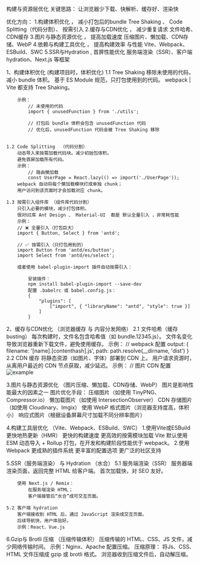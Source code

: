构建与资源层优化
    关键思路：
        让浏览器少下载、快解析、缓存好、渲染快

优化方向：
    1.构建体积优化 ，  减小打包后的bundle 
        Tree Shaking   、  Code Splitting（代码分割）、 按需引入
    2.缓存与CDN优化 ， 减少重复请求 
        文件哈希、CDN缓存
    3.图片与静态资源优化 ， 提高加载速度
        压缩图片、懒加载、CDN存储、WebP
    4.依赖与构建工具优化 ， 提高构建效率 与性能
        Vite、Webpack、ESBuild、SWC
    5.SSR与Hydration , 首屏性能优化
        服务端渲染（SSR）、客户端 hydration、Next.js 等框架

1、构建体积优化 (构建项目时，体积优化)
    1.1 Tree Shaking
        移除未使用的代码，减小 bundle 体积。
        基于 ES Module 规范，只打包使用到的代码。
        webpack | Vite 都支持 Tree Shaking。

        示例：
            // 未使用的代码
            import { unusedFunction } from './utils';
            
            // 打包后 bundle 体积会包含 unusedFunction 代码
            // 优化后，unusedFunction 代码会被 Tree Shaking 移除


    1.2 Code Splitting  （代码分割）
        动态导入来按需加载代码块。减少初始包体积。
        避免首屏加载所有代码。
        示例：
            // 路由懒加载
            const UserPage = React.lazy(() => import('./UserPage'));
        webpack 自动将每个懒加载模块打成单独 chunk；
        用户访问到该页面时才会加载对应 chunk。
            
    1.3 按需引入组件库 （组件库代码分割）
        只引入必要的模块，减少打包体积。
        很对UI库 Ant Design 、 Material-UI  都是 默认全量引入 ，非常耗性能
        示例：
        // ❌ 全量引入（打包巨大）
        import { Button, Select } from 'antd';

        // ✅ 按需引入（只打包用到的）
        import Button from 'antd/es/button';
        import Select from 'antd/es/select';

        或者使用 babel-plugin-import 插件自动按需引入：

            安装插件：
            npm install babel-plugin-import --save-dev
            配置 .babelrc 或 babel.config.js：
            {
                "plugins": [
                    ["import", { "libraryName": "antd", "style": true }]
                ]
            }

2、缓存与CDN优化 （浏览器缓存 与 内容分发网络）
    2.1 文件哈希（缓存 busting）
        每次构建时，文件名包含哈希值（如 bundle.12345.js）。
        文件名变化导致浏览器重新下载文件，避免使用缓存。
        示例：
            // webpack 配置
            output: {
                filename: '[name].[contenthash].js',
                path: path.resolve(__dirname, 'dist')
            }
    2.2 CDN 缓存
        将静态资源（如图片、字体）部署到 CDN 上。
        用户请求资源时，从离用户最近的 CDN 节点获取，减少延迟。
        示例：
            // 图片 CDN 配置
            <img src="https://cdn.example.com/image.jpg" alt="example" />

3.图片与静态资源优化 （图片压缩、懒加载、CDN存储、WebP）
    图片是影响性能最大的因素之一
    图片优化手段：
        压缩图片（如使用 TinyPNG、Compressor.io）
        懒加载图片（如使用 IntersectionObserver）
        CDN 存储图片（如使用 Cloudinary、Imgix）
        使用 WebP 格式图片（浏览器支持度高，体积小）
        响应式图片（根据设备屏幕尺寸加载不同分辨率图片）

4.构建工具层优化 （Vite、Webpack、ESBuild、SWC）
    1.使用Vite或ESBuild
        更快地热更新（HMR）
        更快的构建速度
        更高效的按需模块加载
    Vite 默认使用 ESM 动态导入 + Rollup 打包，在开发和构建阶段性能优于 webpack。
    2.使用Webpack
        更成熟的插件系统
        更丰富的配置选项
        更广泛的社区支持

5.SSR（服务端渲染） 与 Hydration （水合）
    5.1 服务端渲染（SSR）
        服务器端渲染页面，返回完整 HTML 给客户端。
        首次加载快，对 SEO 友好。
        
        使用 Next.js / Remix：
            在服务端渲染 HTML；
            客户端接管后“水合”成可交互页面。

    5.2 客户端 hydration
        客户端接收到 HTML 后，通过 JavaScript 渲染成交互页面。
        后续导航快，用户体验好。
        示例：React、Vue.js
    
6.Gzip与 Brotli 压缩 （压缩传输体积）
        压缩传输的 HTML、CSS、JS 文件，减少网络传输时间。
        示例：Nginx、Apache 配置压缩。
    压缩原理：
        将Js、CSS、HTML 文件压缩成 gzip 或 brotli 格式。
        浏览器收到压缩文件后，自动解压缩。